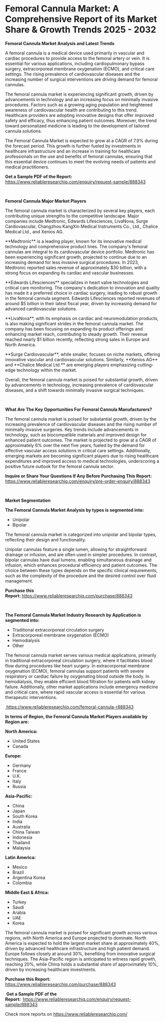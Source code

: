 <p><h1>Femoral Cannula Market: A Comprehensive Report of its Market Share & Growth Trends 2025 - 2032</h1></p><p><strong>Femoral Cannula Market Analysis and Latest Trends</strong></p>
<p><p>A femoral cannula is a medical device used primarily in vascular and cardiac procedures to provide access to the femoral artery or vein. It is essential for various applications, including cardiopulmonary bypass surgery, extracorporeal membrane oxygenation (ECMO), and critical care settings. The rising prevalence of cardiovascular diseases and the increasing number of surgical interventions are driving demand for femoral cannulas.</p><p>The femoral cannula market is experiencing significant growth, driven by advancements in technology and an increasing focus on minimally invasive procedures. Factors such as a growing aging population and heightened awareness of cardiovascular health are contributing to this trend. Healthcare providers are adopting innovative designs that offer improved safety and efficacy, thus enhancing patient outcomes. Moreover, the trend toward personalized medicine is leading to the development of tailored cannula solutions.</p><p>The Femoral Cannula Market is expected to grow at a CAGR of 7.9% during the forecast period. This growth is further fueled by investments in healthcare infrastructure and an increase in training for healthcare professionals on the use and benefits of femoral cannulas, ensuring that this essential device continues to meet the evolving needs of patients and medical practitioners.</p></p>
<p><strong>Get a Sample PDF of the Report:&nbsp;</strong> <a href="https://www.reliableresearchiq.com/enquiry/request-sample/888343?utm_campaign=3000&utm_medium=2&utm_source=Github&utm_content=ia&utm_term=04032025&utm_id=femoral-cannula">https://www.reliableresearchiq.com/enquiry/request-sample/888343</a></p>
<p>&nbsp;</p>
<p><strong>Femoral Cannula Major Market Players</strong></p>
<p><p>The femoral cannula market is characterized by several key players, each contributing unique strengths to the competitive landscape. Major companies include Medtronic, Edwards Lifesciences, LivaNova, Surge Cardiovascular, Changzhou KangXin Medical Instruments Co., Ltd., Chalice Medical Ltd., and Xenios AG.</p><p>**Medtronic** is a leading player, known for its innovative medical technology and comprehensive product lines. The company's femoral cannulas are integral to its cardiovascular device portfolio. Medtronic has been experiencing significant growth, projected to continue due to an increasing demand for less invasive surgical procedures. In 2023, Medtronic reported sales revenue of approximately $30 billion, with a strong focus on expanding its cardiac and vascular businesses.</p><p>**Edwards Lifesciences** specializes in heart valve technologies and critical care monitoring. The company's dedication to innovation and quality has made it a preferred choice in cardiac surgery, leading to robust growth in the femoral cannula segment. Edwards Lifesciences reported revenues of around $5 billion in their latest fiscal year, driven by increasing demand for advanced cardiovascular solutions.</p><p>**LivaNova**, with its emphasis on cardiac and neuromodulation products, is also making significant strides in the femoral cannula market. The company has been focusing on expanding its product offerings and enhancing market reach, contributing to steady growth. Their revenue reached nearly $1 billion recently, reflecting strong sales in Europe and North America.</p><p>**Surge Cardiovascular**, while smaller, focuses on niche markets, offering innovative vascular and cardiovascular solutions. Similarly, **Xenios AG** and **Chalice Medical Ltd.** are emerging players emphasizing cutting-edge technology within the market.</p><p>Overall, the femoral cannula market is poised for substantial growth, driven by advancements in technology, increasing prevalence of cardiovascular diseases, and a shift towards minimally invasive surgical techniques.</p></p>
<p>&nbsp;</p>
<p><strong>What Are The Key Opportunities For Femoral Cannula Manufacturers?</strong></p>
<p><p>The femoral cannula market is poised for substantial growth, driven by the increasing prevalence of cardiovascular diseases and the rising number of minimally invasive surgeries. Key trends include advancements in technology, such as biocompatible materials and improved design for enhanced patient outcomes. The market is projected to grow at a CAGR of approximately 6% over the next five years, fueled by the demand for effective vascular access solutions in critical care settings. Additionally, emerging markets are becoming significant players due to rising healthcare expenditures and improved access to medical technologies, underscoring a positive future outlook for the femoral cannula sector.</p></p>
<p><strong>Inquire or Share Your Questions If Any Before Purchasing This Report:</strong> <a href="https://www.reliableresearchiq.com/enquiry/pre-order-enquiry/888343?utm_campaign=3000&utm_medium=2&utm_source=Github&utm_content=ia&utm_term=04032025&utm_id=femoral-cannula">https://www.reliableresearchiq.com/enquiry/pre-order-enquiry/888343</a></p>
<p>&nbsp;</p>
<p><strong>Market Segmentation</strong></p>
<p><strong>The Femoral Cannula Market Analysis by types is segmented into:</strong></p>
<p><ul><li>Unipolar</li><li>Bipolar</li></ul></p>
<p><p>The femoral cannula market is categorized into unipolar and bipolar types, reflecting their design and functionality. </p><p>Unipolar cannulas feature a single lumen, allowing for straightforward drainage or infusion, and are often used in simpler procedures. In contrast, bipolar cannulas have dual lumens, enabling simultaneous drainage and infusion, which enhances procedural efficiency and patient outcomes. The choice between these types depends on the specific clinical requirements, such as the complexity of the procedure and the desired control over fluid management.</p></p>
<p><strong>Purchase this Report:&nbsp;</strong><a href="https://www.reliableresearchiq.com/purchase/888343?utm_campaign=3000&utm_medium=2&utm_source=Github&utm_content=ia&utm_term=04032025&utm_id=femoral-cannula">https://www.reliableresearchiq.com/purchase/888343</a></p>
<p>&nbsp;</p>
<p><strong>The Femoral Cannula Market Industry Research by Application is segmented into:</strong></p>
<p><ul><li>Traditional extracorporeal circulation surgery</li><li>Extracorporeal membrane oxygenation (ECMO)</li><li>Hemodialysis</li><li>Other</li></ul></p>
<p><p>The femoral cannula market serves various medical applications, primarily in traditional extracorporeal circulation surgery, where it facilitates blood flow during procedures like heart surgery. In extracorporeal membrane oxygenation (ECMO), femoral cannulas support patients with severe respiratory or cardiac failure by oxygenating blood outside the body. In hemodialysis, they enable efficient blood filtration for patients with kidney failure. Additionally, other market applications include emergency medicine and critical care, where rapid vascular access is essential for various therapeutic interventions.</p></p>
<p><a href="https://www.reliableresearchiq.com/femoral-cannula-r888343?utm_campaign=3000&utm_medium=2&utm_source=Github&utm_content=ia&utm_term=04032025&utm_id=femoral-cannula">&nbsp;https://www.reliableresearchiq.com/femoral-cannula-r888343</a></p>
<p><strong>In terms of Region, the Femoral Cannula Market Players available by Region are:</strong></p>
<p>
    <p> <strong> North America: </strong>
        <ul>
            <li>United States</li>
            <li>Canada</li>
        </ul>
        </p> 
    <p> <strong> Europe: </strong>
        <ul>
            <li>Germany</li>
            <li>France</li>
            <li>U.K.</li>
            <li>Italy</li>
            <li>Russia</li>
        </ul>
        </p> 
    <p> <strong> Asia-Pacific: </strong>
        <ul>
            <li>China</li>
            <li>Japan</li>
            <li>South Korea</li>
            <li>India</li>
            <li>Australia</li>
            <li>China Taiwan</li>
            <li>Indonesia</li>
            <li>Thailand</li>
            <li>Malaysia</li>
        </ul>
        </p> 
    <p> <strong> Latin America: </strong>
        <ul>
            <li>Mexico</li>
            <li>Brazil</li>
            <li>Argentina Korea</li>
            <li>Colombia</li>
        </ul>
        </p> 
    <p> <strong> Middle East & Africa: </strong>
        <ul>
            <li>Turkey</li>
            <li>Saudi</li>
            <li>Arabia</li>
            <li>UAE</li>
            <li>Korea</li>
        </ul>
    </p>
    </p>
<p><p>The femoral cannula market is poised for significant growth across various regions, with North America and Europe projected to dominate. North America is expected to hold the largest market share at approximately 40%, driven by advanced healthcare infrastructure and high patient demand. Europe follows closely at around 30%, benefiting from innovative surgical techniques. The Asia-Pacific region is anticipated to witness rapid growth, reaching 20%, while China holds a substantial share of approximately 10%, driven by increasing healthcare investments.</p></p>
<p><strong>Purchase this Report: </strong><a href="https://www.reliableresearchiq.com/purchase/888343?utm_campaign=3000&utm_medium=2&utm_source=Github&utm_content=ia&utm_term=04032025&utm_id=femoral-cannula">https://www.reliableresearchiq.com/purchase/888343</a></p>
<p>&nbsp;<strong>Get a Sample PDF of the Report:&nbsp;&nbsp;</strong><a href="https://www.reliableresearchiq.com/enquiry/request-sample/888343?utm_campaign=3000&utm_medium=2&utm_source=Github&utm_content=ia&utm_term=04032025&utm_id=femoral-cannula">https://www.reliableresearchiq.com/enquiry/request-sample/888343</a></p>
<p><strong></strong></p>
<p>Check more reports on <a href="https://www.reliableresearchiq.com/?utm_campaign=3000&utm_medium=2&utm_source=Github&utm_content=ia&utm_term=04032025&utm_id=femoral-cannula">https://www.reliableresearchiq.com/</a></p>